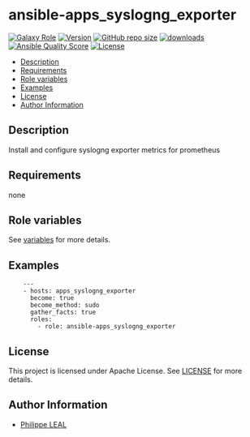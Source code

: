 # ansible-apps_syslogng_exporter

[![Galaxy Role](https://img.shields.io/badge/galaxy-apps_syslogng_exporter-purple?style=flat)](https://galaxy.ansible.com/lotusnoir/apps_syslogng_exporter)
[![Version](https://img.shields.io/github/release/lotusnoir/ansible-apps_syslogng_exporter.svg)](https://github.com/lotusnoir/ansible-apps_syslogng_exporter/releases/latest)
[![GitHub repo size](https://img.shields.io/github/repo-size/lotusnoir/ansible-apps_syslogng_exporter?color=orange&style=flat)](https://galaxy.ansible.com/lotusnoir/apps_syslogng_exporter)
[![downloads](https://img.shields.io/ansible/role/d/56103)](https://galaxy.ansible.com/lotusnoir/apps_syslogng_exporter)
[![Ansible Quality Score](https://img.shields.io/ansible/quality/56103)](https://galaxy.ansible.com/lotusnoir/apps_syslogng_exporter)
[![License](https://img.shields.io/badge/license-Apache--2.0-brightgreen?style=flat)](https://opensource.org/licenses/Apache-2.0)

<!-- START doctoc generated TOC please keep comment here to allow auto update -->
<!-- DON'T EDIT THIS SECTION, INSTEAD RE-RUN doctoc TO UPDATE -->

- [Description](#description)
- [Requirements](#requirements)
- [Role variables](#role-variables)
- [Examples](#examples)
- [License](#license)
- [Author Information](#author-information)

<!-- END doctoc generated TOC please keep comment here to allow auto update -->

## Description

Install and configure syslogng exporter metrics for prometheus
## Requirements

none

## Role variables

See [variables](/defaults/main.yml) for more details.

## Examples

        ---
        - hosts: apps_syslogng_exporter
          become: true
          become_method: sudo
          gather_facts: true
          roles:
            - role: ansible-apps_syslogng_exporter


## License

This project is licensed under Apache License. See [LICENSE](/LICENSE) for more details.

## Author Information

- [Philippe LEAL](https://github.com/lotusnoir)
